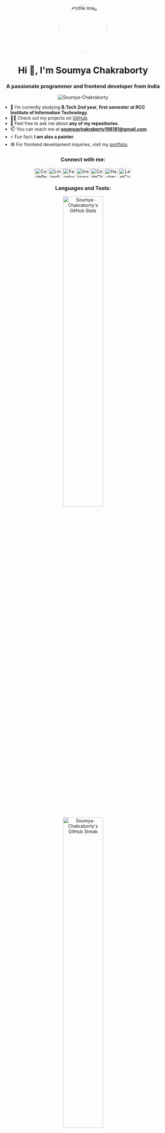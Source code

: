 
<div align="center">
  <img src="https://avatars.githubusercontent.com/u/128106669?v=4" alt="Profile Image" style="border-radius: 50%; width: 150px; height: 150px;">
</div>
<h1 align="center">Hi 👋, I'm Soumya Chakraborty</h1>
<h3 align="center">A passionate programmer and frontend developer from India</h3>

<p align="center">
  <img src="https://komarev.com/ghpvc/?username=Soumya-Chakraborty&label=Profile%20views&color=0e75b6&style=flat" alt="Soumya-Chakraborty" />
</p>

- 🌱 I’m currently studying **B.Tech 2nd year, first semester at RCC Institute of Information Technology**.
- 👨‍💻 Check out my projects on [GitHub](https://github.com/Soumya-Chakraborty?tab=repositories).
- 💬 Feel free to ask me about **any of my repositories**.
- 📫 You can reach me at **soumyachakraborty198181@gmail.com**.
- ⚡ Fun fact: **I am also a painter**.
- 🕸️ For frontend development inquiries, visit my [portfolio](https://soumya-chakraborty.github.io/PortfolioV2/).

<h3 align="center">Connect with me:</h3>
<p align="center">
  <a href="https://codepen.io/Soumya-Chakraborty" target="blank"><img align="center" src="https://raw.githubusercontent.com/rahuldkjain/github-profile-readme-generator/master/src/images/icons/Social/codepen.svg" alt="CodePen" height="30" width="40" /></a>
  <a href="https://www.linkedin.com/in/soumya-chakraborty-943299260/" target="blank"><img align="center" src="https://raw.githubusercontent.com/rahuldkjain/github-profile-readme-generator/master/src/images/icons/Social/linked-in-alt.svg" alt="LinkedIn" height="30" width="40" /></a>
  <a href="https://www.facebook.com/profile.php?id=100089264288424&mibextid=ZbWKwL" target="blank"><img align="center" src="https://raw.githubusercontent.com/rahuldkjain/github-profile-readme-generator/master/src/images/icons/Social/facebook.svg" alt="Facebook" height="30" width="40" /></a>
  <a href="https://instagram.com/soumya_ckakraborty?igshid=zddkntzintm=" target="blank"><img align="center" src="https://raw.githubusercontent.com/rahuldkjain/github-profile-readme-generator/master/src/images/icons/Social/instagram.svg" alt="Instagram" height="30" width="40" /></a>
  <a href="https://www.codechef.com/users/soumyachakraborty" target="blank"><img align="center" src="https://cdn.jsdelivr.net/npm/simple-icons@3.1.0/icons/codechef.svg" alt="CodeChef" height="30" width="40" /></a>
  <a href="https://www.hackerrank.com/soumyachakrabor3?hr_r=1" target="blank"><img align="center" src="https://raw.githubusercontent.com/rahuldkjain/github-profile-readme-generator/master/src/images/icons/Social/hackerrank.svg" alt="HackerRank" height="30" width="40" /></a>
  <a href="https://www.leetcode.com/soumyachakraborty" target="blank"><img align="center" src="https://raw.githubusercontent.com/rahuldkjain/github-profile-readme-generator/master/src/images/icons/Social/leet-code.svg" alt="LeetCode" height="30" width="40" /></a>
</p>

<h3 align="center">Languages and Tools:</h3>

<div align="center">
<a href="https://github.com/Soumya-Chakraborty"><img width="50%" src="https://github-readme-stats.vercel.app/api?username=Soumya-Chakraborty&theme=radical&title_color=ff3068" alt="Soumya-Chakraborty's GitHub Stats"></a>
<a href="https://github.com/Soumya-Chakraborty"><img width="50%" src="https://github-readme-streak-stats.herokuapp.com/?user=Soumya-Chakraborty&theme=radical&date_format=M%20j%5B%2C%20Y%5D&ring=ff3068&fire=ff3068&sideNums=ff3068" alt="Soumya-Chakraborty's GitHub Streak"></a>
</div>

<h3 align="center">📘 My top open source projects</h3>
<p align="center">
  <a href="https://github.com/Soumya-Chakraborty/DSApy"><img width="40%" src="https://denvercoder1-github-readme-stats.vercel.app/api/pin/?username=Soumya-Chakraborty&repo=DSApy&hide_border=true&bg_color=1F222E&title_color=F85D7F&icon_color=F8D866&theme=react&show_icons=false" alt="DSApy"></a>
  <a href="https://github.com/Soumya-Chakraborty/Design_and_Analysis_of_Algorithm"><img width="40%" src="https://denvercoder1-github-readme-stats.vercel.app/api/pin/?username=Soumya-Chakraborty&repo=Design_and_Analysis_of_Algorithm&hide_border=true&bg_color=1F222E&title_color=F85D7F&icon_color=F8D866&theme=react&show_icons=false" alt="Recursive function"></a>
</p>

<p align="right">
  <a href="https://github.com/Soumya-Chakraborty?tab=repositories"><img alt="All Repositories" title="All Repositories" src="https://custom-icon-badges.herokuapp.com/badge/-All%20Repos-2962FF?style=for-the-badge&logoColor=white&logo=repo"/></a>
</p>
<p align="right">
  <a 
    <image 
  <a href="https://www.discord.gg/Soumya-Chakraborty">
    <img alt="Discord Community" title="Join our community" src="https://custom-icon-badges.herokuapp.com/discord/624217127540359188?color=%23E1AD0E&logo=comments&logoColor=white&style=for-the-badge&labelColor=C79600"/></a><br>
  <a href="https://github.com/Soumya-Chakraborty?tab=repositories&sort=stargazers">
    <img alt="Total Stars" title="Total stars on GitHub" src="https://custom-icon-badges.herokuapp.com/badge/dynamic/json?logo=star&host=formatted-dynamic-badges.herokuapp.com&formatter=metric&style=for-the-badge&color=55960c&labelColor=%23488207&label=stars&query=%24.stars&url=https%3A%2F%2Fapi.github-star-counter.workers.dev%2Fuser%2FGiingu"/></a>
  <a href="https://github.com/Soumya-Chakraborty?tab=followers">
    <img alt="Followers" title="Follow me on GitHub" src="https://custom-icon-badges.herokuapp.com/github/followers/Soumya-Chakraborty?color=236ad3&labelColor=1155ba&style=for-the-badge&logo=person-add&label=Follow&logoColor=white"/></a>
</p>
